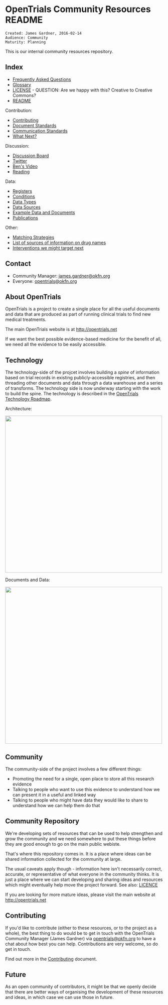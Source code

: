 # OpenTrials Community Resources README

~~~
Created: James Gardner, 2016-02-14
Audience: Community
Maturity: Planning
~~~

This is our internal community resources repository.

## Index

* [Frequently Asked Questions](FAQ.md)
* [Glossary](glossary.md)
* [LICENSE](LICENSE.md) - QUESTION: Are we happy with this? Creative to Creative Commons?
* [README](README.md)

Contribution:

* [Contributing](contributing.md)
* [Document Standards](document_standards.md)
* [Communication Standards](communication_standards.md)
* [What Next?](next.md)

Discussion:

* [Discussion Board](https://discuss.okfn.org/c/projects/open-trials)
* [Twitter](https://twitter.com/opentrials)
* [Ben's Video](https://www.youtube.com/watch?v=ngVYptGuK0E)
* [Reading](reading.md)

Data:

* [Registers](https://github.com/opentrials/registers/blob/master/data/registers.csv)
* [Conditions](https://github.com/opentrials/conditions)
* [Data Types](data_types.md)
* [Data Sources](data_sources.md)
* [Example Data and Documents](example_data_and_docs.md)
* [Publications](publication_sources.md)

Other:

* [Matching Strategies](matching_strategies.md)
* [List of sources of information on drug names](https://discuss.okfn.org/t/database-of-drug-names/880)
* [Interventions we might target next](https://github.com/opentrials/interventions)

## Contact 

* Community Manager: james.gardner@okfn.org
* Everyone: opentrials@okfn.org

## About OpenTrials

OpenTrials is a project to create a single place for all the useful documents
and data that are produced as part of running clinical trials to find new
medical treatments.

The main OpenTrials website is at http://opentrials.net

If we want the best possible evidence-based medicine for the benefit of all, we
need all the evidence to be easily accessible.

## Technology

The technology-side of the projcet involves building a *spine* of information based on trial records in existing publicly-accessible registries, and then threading other documents and data through a data warehouse and a series of transforms. The technology side is now underway starting with the work to build the spine. The technology is described in the [OpenTrials Technology Roadmap](http://opentrials.net/2016/02/10/opentrials-technical-roadmap/).

Architecture:

<img src="http://opentrials.net/files/2016/02/architecture-1024x454.png" width="500">

Documents and Data:

<img src="http://opentrials.net/files/2016/02/model-1024x798.png" width="500">

## Community

The community-side of the project involves a few different things:

* Promoting the need for a single, open place to store all this research evidence
* Talking to people who want to use this evidence to understand how we can present it in a useful and linked way
* Talking to people who might have data they would like to share to understand how we can help them do that

## Community Repository

We're developing sets of resources that can be used to help strengthen and grow the community and we need somewhere to put these things before they are good enough to go on the main public webiste.

That's where this repository comes in. It is a place where ideas can be shared information collected for the community at large.

The usual caveats apply though - information here isn't necessarily correct,
accurate, or representative of what everyone in the community thinks. It is
just a place where we can start developing and sharing ideas and resources which might eventually help move the project forward. See also: [LICENCE](LICENSE.md)

If you are looking for more mature ideas, please visit the main website at http://opentrials.net

## Contributing 

If you'd like to contribute (either to these resources, or to the project as a
whole), the best thing to do would be to get in touch with the OpenTrials
Community Manager (James Gardner) via opentrials@okfn.org to have a chat about
how best you can help. Contributions are very welcome, so do get in touch.

Find out more in the [Contributing](contributing.md) document.

## Future

As an open community of contributors, it might be that we openly decide that there are better ways of organising the development of these resources and ideas, in which case we can use those in future. 

